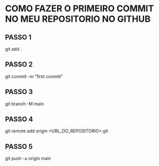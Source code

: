 # COMO FAZER O PRIMEIRO COMMIT NO MEU REPOSITORIO NO GITHUB #

## PASSO 1
git add .

## PASSO 2 
git commit -m "first commit"

## PASSO 3 
git branch -M main

## PASSO 4 
git remote add origin <URL_DO_REPOSITORIO>.git

## PASSO 5 
git push -u origin main
